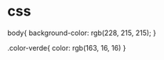 # css

body{
    background-color: rgb(228, 215, 215);
}

.color-verde{
    color: rgb(163, 16, 16)
}

